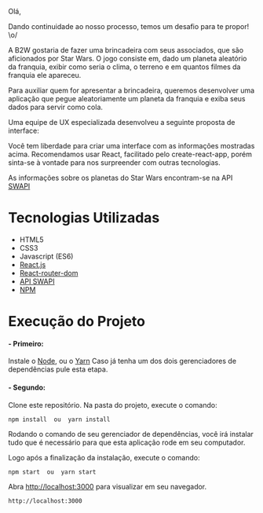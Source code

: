 Olá,

Dando continuidade ao nosso processo, temos um desafio para te propor! \o/

A B2W gostaria de fazer uma brincadeira com seus associados, que são aficionados por Star Wars. O jogo consiste em, dado um planeta aleatório da franquia, exibir como seria o clima, o terreno e em quantos filmes da franquia ele apareceu.

Para auxiliar quem for apresentar a brincadeira, queremos desenvolver uma aplicação que pegue aleatoriamente um planeta da franquia e exiba seus dados para servir como cola. 


Uma equipe de UX especializada desenvolveu a seguinte proposta de interface:

Você tem liberdade para criar uma interface com as informações mostradas acima. Recomendamos usar React, facilitado pelo create-react-app, porém sinta-se à vontade para nos surpreender com outras tecnologias.



As informações sobre os planetas do Star Wars encontram-se na API [SWAPI](https://swapi.co/)

# Tecnologias Utilizadas

- HTML5
- CSS3
- Javascript (ES6)
- [React.js](https://reactjs.org/)
- [React-router-dom](https://www.npmjs.com/package/react-router-dom)
- [API SWAPI](https://swapi.co/)
- [NPM](https://www.npmjs.com/)


# Execução do Projeto

#### - Primeiro:

Instale o [Node](https://nodejs.org),  ou o [Yarn](https://yarnpkg.com/)
Caso já tenha um dos dois gerenciadores de dependências pule esta etapa.

#### - Segundo:
Clone este repositório.
Na pasta do projeto, execute o comando:

```
npm install  ou  yarn install

```
Rodando o comando de seu gerenciador de dependências, você irá instalar tudo que é necessário para que esta aplicação rode em seu computador. 
 
Logo após a finalizaçâo da instalação, execute o comando:

```
npm start  ou  yarn start

```
Abra [http://localhost:3000](http://localhost:3000) para visualizar em seu navegador.


```
http://localhost:3000
```